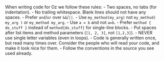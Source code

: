 When writing code for Oz we follow these rules:
    - Two spaces, no tabs (for indentation).
    - No trailing whitespace. Blank lines should not have any spaces.
    - Prefer `and`/`or` over `&&`/`||`.
    - Use `my_method(my_arg)` not `my_method( my_arg )` or `my_method my_arg`.
    - Use `a = b` and not `a=b`.
    - Prefer `method { do_stuff }` instead of `method{do_stuff}` for single-line blocks.
    - Put spaces after list items and method parameters (`[1, 2, 3]`, not `[1,2,3]`).
    - NEVER use single letter variables (even in loops).
    - Code is generally written once, but read many times over. Consider the people who will read your code, and make it look nice for them.
    - Follow the conventions in the source you see used already.